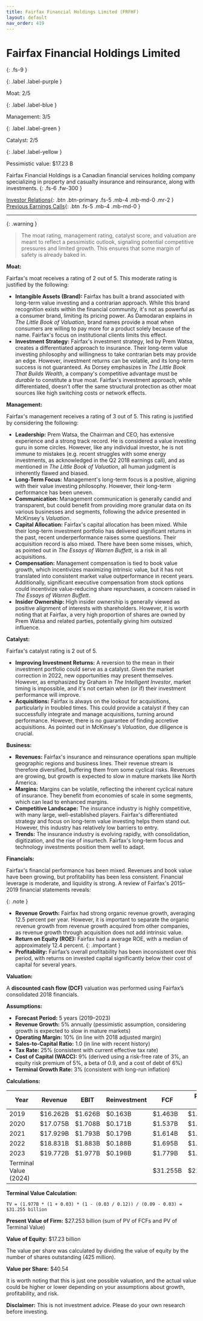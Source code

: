 ```yaml
---
title: Fairfax Financial Holdings Limited (FRFHF)
layout: default
nav_order: 419
---
```


# Fairfax Financial Holdings Limited
{: .fs-9 }

{: .label .label-purple }

Moat: 2/5

{: .label .label-blue }

Management: 3/5

{: .label .label-green }

Catalyst: 2/5

{: .label .label-yellow }

Pessimistic value: $17.23 B

Fairfax Financial Holdings is a Canadian financial services holding company specializing in property and casualty insurance and reinsurance, along with investments.
{: .fs-6 .fw-300 }

[Investor Relations](https://www.google.com/search?q=FRFHF+investor+relations){: .btn .btn-primary .fs-5 .mb-4 .mb-md-0 .mr-2 }
[Previous Earnings Calls](https://discountingcashflows.com/company/FRFHF/transcripts/){: .btn .fs-5 .mb-4 .mb-md-0 }

---

{: .warning } 
>The moat rating, management rating, catalyst score, and valuation are meant to reflect a pessimistic outlook, signaling potential competitive pressures and limited growth. This ensures that some margin of safety is already baked in.


**Moat:**

Fairfax's moat receives a rating of 2 out of 5. This moderate rating is justified by the following:

* **Intangible Assets (Brand):** Fairfax has built a brand associated with long-term value investing and a contrarian approach. While this brand recognition exists within the financial community, it's not as powerful as a consumer brand, limiting its pricing power. As Damodaran explains in *The Little Book of Valuation*, brand names provide a moat when consumers are willing to pay more for a product solely because of the name. Fairfax's focus on institutional clients limits this effect.
* **Investment Strategy:**  Fairfax's investment strategy, led by Prem Watsa, creates a differentiated approach to insurance. Their long-term value investing philosophy and willingness to take contrarian bets may provide an edge. However, investment returns can be volatile, and its long-term success is not guaranteed.  As Dorsey emphasizes in *The Little Book That Builds Wealth*, a company's competitive advantage must be *durable* to constitute a true moat. Fairfax's investment approach, while differentiated, doesn't offer the same structural protection as other moat sources like high switching costs or network effects.

**Management:**

Fairfax's management receives a rating of 3 out of 5. This rating is justified by considering the following:

* **Leadership:** Prem Watsa, the Chairman and CEO, has extensive experience and a strong track record. He is considered a value investing guru in some circles.  However, like any individual investor, he is not immune to mistakes (e.g. recent struggles with some energy investments, as acknowledged in the Q2 2018 earnings call), and as mentioned in *The Little Book of Valuation*, all human judgment is inherently flawed and biased.
* **Long-Term Focus:**  Management's long-term focus is a positive, aligning with their value investing philosophy. However,  their long-term performance has been uneven.
* **Communication:** Management communication is generally candid and transparent, but could benefit from providing more granular data on its various businesses and segments, following the advice presented in McKinsey's *Valuation*.  
* **Capital Allocation:** Fairfax's capital allocation has been mixed. While their long-term investment portfolio has delivered significant returns in the past, recent underperformance raises some questions. Their acquisition record is also mixed. There have been some misses, which, as pointed out in *The Essays of Warren Buffett*, is a risk in all acquisitions.
* **Compensation:** Management compensation is tied to book value growth, which incentivizes maximizing intrinsic value, but it has not translated into consistent market value outperformance in recent years. Additionally, significant executive compensation from stock options could incentivize value-reducing share repurchases, a concern raised in *The Essays of Warren Buffett*.
* **Insider Ownership:**  High insider ownership is generally viewed as positive alignment of interests with shareholders. However, it is worth noting that at Fairfax, a very high proportion of shares are owned by Prem Watsa and related parties, potentially giving him outsized influence.

**Catalyst:**

Fairfax's catalyst rating is 2 out of 5.

* **Improving Investment Returns:** A reversion to the mean in their investment portfolio could serve as a catalyst. Given the market correction in 2022, new opportunities may present themselves.  However, as emphasized by Graham in *The Intelligent Investor*, market timing is impossible, and it's not certain when (or if) their investment performance will improve.
* **Acquisitions:** Fairfax is always on the lookout for acquisitions, particularly in troubled times. This could provide a catalyst if they can successfully integrate and manage acquisitions, turning around performance. However, there is no guarantee of finding accretive acquisitions. As pointed out in McKinsey's *Valuation*, due diligence is crucial.

**Business:**

* **Revenues:**  Fairfax's insurance and reinsurance operations span multiple geographic regions and business lines.  Their revenue stream is therefore diversified, buffering them from some cyclical risks.  Revenues are growing, but growth is expected to slow in mature markets like North America.
* **Margins:** Margins can be volatile, reflecting the inherent cyclical nature of insurance. They benefit from economies of scale in some segments, which can lead to enhanced margins.
* **Competitive Landscape:** The insurance industry is highly competitive, with many large, well-established players. Fairfax's differentiated strategy and focus on long-term value investing helps them stand out.  However, this industry has relatively low barriers to entry.
* **Trends:**  The insurance industry is evolving rapidly, with consolidation, digitization, and the rise of insurtech. Fairfax's long-term focus and technology investments position them well to adapt.


**Financials:**

Fairfax's financial performance has been mixed. Revenues and book value have been growing, but profitability has been less consistent.  Financial leverage is moderate, and liquidity is strong.  A review of Fairfax's 2015–2019 financial statements reveals:

{: .note }
* **Revenue Growth:**  Fairfax had strong organic revenue growth, averaging 12.5 percent per year. However, it is important to separate the organic revenue growth from revenue growth acquired from other companies, as revenue growth through acquisition does not add intrinsic value.
* **Return on Equity (ROE):** Fairfax had a average ROE, with a median of approximately 12.4 percent.
{: .important }
* **Profitability:** Fairfax’s overall profitability has been inconsistent over this period, with returns on invested capital significantly below their cost of capital for several years.


**Valuation:**

A **discounted cash flow (DCF)** valuation was performed using Fairfax’s consolidated 2018 financials.

**Assumptions:**

* **Forecast Period:** 5 years (2019–2023)
* **Revenue Growth:** 5% annually (pessimistic assumption, considering growth is expected to slow in mature markets)
* **Operating Margin:** 10% (in line with 2018 adjusted margin)
* **Sales-to-Capital Ratio:** 1.0 (in line with recent history)
* **Tax Rate:** 25% (consistent with current effective tax rate)
* **Cost of Capital (WACC):**  9% (derived using a risk-free rate of 3%, an equity risk premium of 5%, a beta of 0.9, and a cost of debt of 6%)
* **Terminal Growth Rate:**  3% (consistent with long-run inflation)

**Calculations:**

| Year | Revenue | EBIT | Reinvestment | FCF | PV of FCF |
|---|---|---|---|---|---|
| 2019 | $16.262B | $1.626B | $0.163B | $1.463B | $1.337B |
| 2020 | $17.075B | $1.708B | $0.171B | $1.537B | $1.280B |
| 2021 | $17.929B | $1.793B | $0.179B | $1.614B | $1.226B |
| 2022 | $18.831B | $1.883B | $0.188B | $1.695B | $1.175B |
| 2023 | $19.772B | $1.977B | $0.198B | $1.779B | $1.127B |
| Terminal Value (2024) |  |  |  | $31.255B | $21.108B |

**Terminal Value Calculation:**
```
TV = (1.977B * (1 + 0.03) * (1 - (0.03 / 0.12)) / (0.09 - 0.03) = $31.255 billion
```

**Present Value of Firm:**  $27.253 billion (sum of PV of FCFs and PV of Terminal Value)

**Value of Equity:**  $17.23 billion

The value per share was calculated by dividing the value of equity by the number of shares outstanding (425 million).

**Value per Share:**  $40.54

<callout>
It is worth noting that this is just one possible valuation, and the actual value could be higher or lower depending on your assumptions about growth, profitability, and risk.
</callout>


**Disclaimer:** This is not investment advice.  Please do your own research before investing.